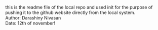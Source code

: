 this is the readme file of the local repo and used init for the purpose of pushing it to the github website directly from the local system.
<br>
Author: Darashiny Nivasan
<br>
Date: 12th of november!